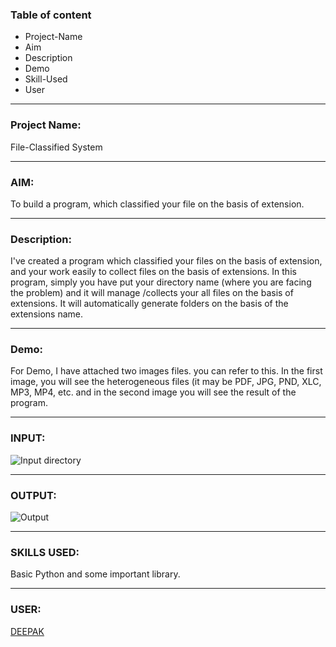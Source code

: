 ### Table of content

 * Project-Name
 * Aim
 * Description
 * Demo
 * Skill-Used
 * User
 ---
 
 ### Project Name: 
 File-Classified System 
 
 ---

 ### AIM: 
 To build a program, which classified your file on the basis of extension.
 
 ---
 
 
 ### Description: 
 I've created a program which classified your files on the basis of extension, and your work easily to collect files on the basis 
 of extensions. In this program, simply you have put your directory name (where you are facing the problem) and it will manage /collects your all files on the basis of extensions. It will automatically generate folders on the basis of the extensions name.
 
 ---
 
 
 ### Demo:
 For Demo, I have attached two images files. you can refer to this. In the first image, you will see the heterogeneous files (it may be     PDF, JPG, PND, XLC, MP3, MP4, etc. and in the second image you will see the result of the program. 
 
 ---
 ### INPUT: 
 ![Input directory](https://github.com/deepak2233/Python_Projects/blob/master/Input_Directory.png)
 
 ---
 
 ### OUTPUT:
 ![Output](https://github.com/deepak2233/Python_Projects/blob/master/Outpu_Directory.png)
 
 ---
 
 
 ### SKILLS USED:
 Basic Python and some important library. 
 
 ---

 ### USER: 
 [DEEPAK](https://github.com/deepak2233)
 
 
